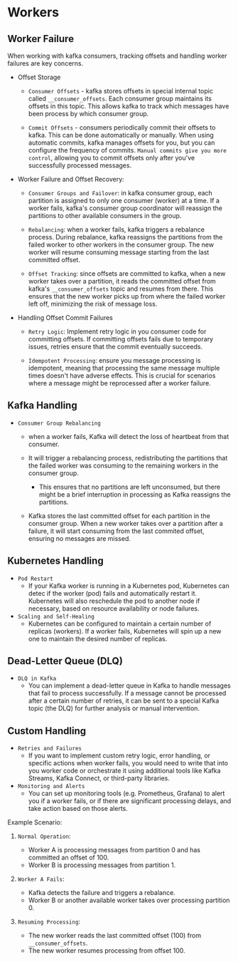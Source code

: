 # Workers

## Worker Failure

When working with kafka consumers, tracking offsets and handling worker failures are key concerns.

- Offset Storage

  - `Consumer Offsets` - kafka stores offsets in special internal topic called `__consumer_offsets`. Each consumer group maintains its offsets in this topic. This allows kafka to track which messages have been process by which consumer group.

  - `Commit Offsets` - consumers periodically commit their offsets to kafka. This can be done automatically or manually. When using automatic commits, kafka manages offsets for you, but you can configure the frequency of commits. `Manual commits give you more control`, allowing you to commit offsets only after you've successfully processed messages.

- Worker Failure and Offset Recovery:

  - `Consumer Groups and Failover`: in kafka consumer group, each partition is assigned to only one consumer (worker) at a time. If a worker fails, kafka's consumer group coordinator will reassign the partitions to other available consumers in the group.

  - `Rebalancing`: when a worker fails, kafka triggers a rebalance process. During rebalance, kafka reassigns the partitions from the failed worker to other workers in the consumer group. The new worker will resume consuming message starting from the last committed offset.

  - `Offset Tracking`: since offsets are committed to kafka, when a new worker takes over a partition, it reads the committed offset from kafka's `__consumer_offsets` topic and resumes from there. This ensures that the new worker picks up from where the failed worker left off, minimizing the risk of message loss.

- Handling Offset Commit Failures

  - `Retry Logic`: Implement retry logic in you consumer code for committing offsets. If committing offsets fails due to temporary issues, retries ensure that the commit eventually succeeds.

  - `Idempotent Processing`: ensure you message processing is idempotent, meaning that processing the same message multiple times doesn't have adverse effects. This is crucial for scenarios where a message might be reprocessed after a worker failure.

## Kafka Handling

- `Consumer Group Rebalancing`

  - when a worker fails, Kafka will detect the loss of heartbeat from that consumer.
  - It will trigger a rebalancing process, redistributing the partitions that the failed worker was consuming to the remaining workers in the consumer group.

    - This ensures that no partitions are left unconsumed, but there might be a brief interruption in processing as Kafka reassigns the partitions.

  - Kafka stores the last committed offset for each partition in the consumer group. When a new worker takes over a partition after a failure, it will start consuming from the last commited offset, ensuring no messages are missed.

## Kubernetes Handling

- `Pod Restart`
  - If your Kafka worker is running in a Kubernetes pod, Kubernetes can detec if the worker (pod) fails and automatically restart it. Kubernetes will also reschedule the pod to another node if necessary, based on resource availability or node failures.
- `Scaling and Self-Healing`
  - Kubernetes can be configured to maintain a certain number of replicas (workers). If a worker fails, Kubernetes will spin up a new one to maintain the desired number of replicas.

## Dead-Letter Queue (DLQ)

- `DLQ in Kafka`
  - You can implement a dead-letter queue in Kafka to handle messages that fail to process successfully. If a message cannot be processed after a certain number of retries, it can be sent to a special Kafka topic (the DLQ) for further analysis or manual intervention.

## Custom Handling

- `Retries and Failures`
  - If you want to implement custom retry logic, error handling, or specific actions when worker fails, you would need to write that into you worker code or orchestrate it using additional tools like Kafka Streams, Kafka Connect, or third-party libraries.
- `Monitoring and Alerts`
  - You can set up monitoring tools (e.g. Prometheus, Grafana) to alert you if a worker fails, or if there are significant processing delays, and take action based on those alerts.

Example Scenario:

1. `Normal Operation`:

   - Worker A is processing messages from partition 0 and has committed an offset of 100.
   - Worker B is processing messages from partition 1.

2. `Worker A Fails`:

   - Kafka detects the failure and triggers a rebalance.
   - Worker B or another available worker takes over processing partition 0.

3. `Resuming Processing`:

   - The new worker reads the last committed offset (100) from `__consumer_offsets`.
   - The new worker resumes processing from offset 100.
